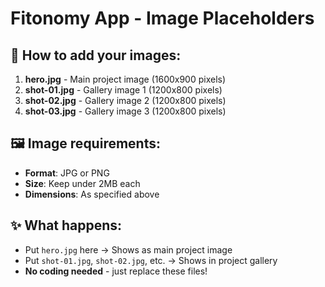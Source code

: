 # Fitonomy App - Image Placeholders

## 📁 **How to add your images:**

1. **hero.jpg** - Main project image (1600x900 pixels)
2. **shot-01.jpg** - Gallery image 1 (1200x800 pixels)
3. **shot-02.jpg** - Gallery image 2 (1200x800 pixels)
4. **shot-03.jpg** - Gallery image 3 (1200x800 pixels)

## 🖼️ **Image requirements:**
- **Format**: JPG or PNG
- **Size**: Keep under 2MB each
- **Dimensions**: As specified above

## ✨ **What happens:**
- Put `hero.jpg` here → Shows as main project image
- Put `shot-01.jpg`, `shot-02.jpg`, etc. → Shows in project gallery
- **No coding needed** - just replace these files!
